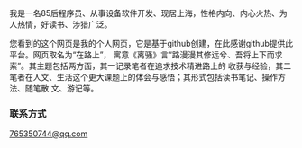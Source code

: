 
我是一名85后程序员、从事设备软件开发、现居上海，性格内向、内心火热、为人热情，好读书、涉猎广泛。

您看到的这个网页是我的个人网页，它是基于github创建，在此感谢github提供此平台。网页取名为“在路上”，
寓意《离骚》言“路漫漫其修远兮、吾将上下而求索”。其主题包括两方面，其一记录笔者在追求技术精进路上的
收获与经验，其二笔者在人文、生活这个更大课题上的体会与感悟；其形式包括读书笔记、操作方法、随笔散
文、游记等。

### 联系方式
[765350744@qq.com](mailto:765350744@qq.com)
